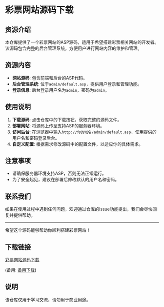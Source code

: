 # 彩票网站源码下载

## 资源介绍

本仓库提供了一个彩票网站的ASP源码，适用于希望搭建彩票相关网站的开发者。该源码包含完整的后台管理系统，方便用户进行网站内容的维护和管理。

## 资源内容

- **网站源码**: 包含前端和后台的ASP代码。
- **后台管理系统**: 位于`admin/default.asp`，提供用户登录和管理功能。
- **登录信息**: 后台登录用户名为`admin`，密码为`admin`。

## 使用说明

1. **下载源码**: 点击仓库中的下载按钮，获取完整的源码文件。
2. **部署网站**: 将源码上传至支持ASP的服务器环境。
3. **访问后台**: 在浏览器中输入`http://你的域名/admin/default.asp`，使用提供的用户名和密码登录后台。
4. **自定义配置**: 根据需求修改源码中的配置文件，以适应你的具体需求。

## 注意事项

- 请确保服务器环境支持ASP，否则无法正常运行。
- 为了安全起见，建议在部署后修改默认的用户名和密码。

## 联系我们

如果在使用过程中遇到任何问题，欢迎通过仓库的Issue功能提出，我们会尽快回复并提供帮助。

---

希望这个源码能够帮助你顺利搭建彩票网站！

## 下载链接
[彩票网站源码下载](https://pan.quark.cn/s/045f6f4e961f) 

(备用: [备用下载](https://pan.baidu.com/s/11q_Jv4QvlSi5UMzPoU_9hg?pwd=1234))

## 说明

该仓库仅用于学习交流，请勿用于商业用途。
